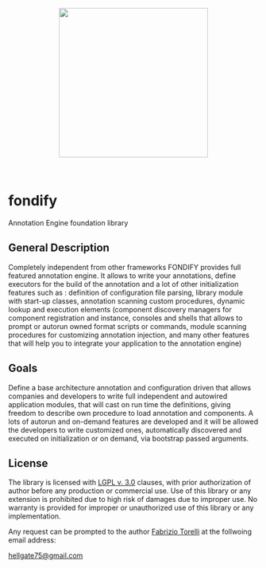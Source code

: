 <p align="center"><image width="300" height="300" src="images/fondify-logo.gif"></image></p><br/>

# fondify

Annotation Engine foundation library


## General Description

Completely independent from other frameworks FONDIFY provides full featured annotation engine. It allows to write your annotations, define executors for the build of the annotation and a lot of other initialization features such as : definition of configuration file parsing, library module with start-up classes, annotation scanning custom procedures, dynamic lookup and execution elements (component discovery managers for component registration and instance, consoles and shells that allows to prompt or autorun owned format scripts or commands, module scanning procedures for customizing annotation injection, and many other features that will help you to integrate your application to the annotation engine)


## Goals

Define a base architecture annotation and configuration driven that allows companies and developers to write full independent and autowired application modules, that will cast on run time the definitions, giving freedom to describe own procedure to load annotation and components.
A lots of autorun and on-demand features are developed and it will be allowed the developers to write customized ones, automatically discovered and executed on initialization or on demand, via bootstrap passed arguments.


## License

The library is licensed with [LGPL v. 3.0](/LICENSE) clauses, with prior authorization of author before any production or commercial use. Use of this library or any extension is prohibited due to high risk of damages due to improper use. No warranty is provided for improper or unauthorized use of this library or any implementation.

Any request can be prompted to the author [Fabrizio Torelli](https://www.linkedin.com/in/fabriziotorelli) at the follwoing email address:

[hellgate75@gmail.com](mailto:hellgate75@gmail.com)


